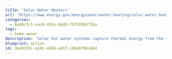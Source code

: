 ```yaml
---
title: 'Solar Water Heaters'
url: 'https://www.energy.gov/energysaver/water-heating/solar-water-heaters'
categories:
  - 6ad9cfc5-eac0-455e-9ad0-f537896373ba
tags:
  - home-owner
description: 'Solar hot water systems capture thermal energy from the sun and use it to heat water for your home. Systems can either be passive or active – while passive systems use gravity and natural circulation, active systems use pumps and controls to circulate water.'
blueprint: action
id: dea925bc-a18c-4266-ad1f-c0be6f8bc664
---
```

